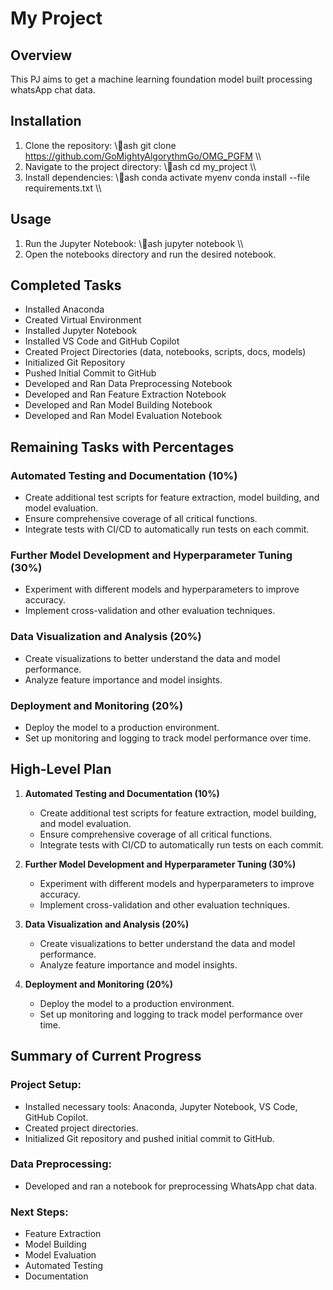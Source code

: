# My Project

## Overview
This PJ aims to get a machine learning foundation model built processing whatsApp chat data.

## Installation
1. Clone the repository:
   \\\ash
   git clone https://github.com/GoMightyAlgorythmGo/OMG_PGFM
   \\\
2. Navigate to the project directory:
   \\\ash
   cd my_project
   \\\
3. Install dependencies:
   \\\ash
   conda activate myenv
   conda install --file requirements.txt
   \\\

## Usage
1. Run the Jupyter Notebook:
   \\\ash
   jupyter notebook
   \\\
2. Open the notebooks directory and run the desired notebook.

## Completed Tasks
- Installed Anaconda
- Created Virtual Environment
- Installed Jupyter Notebook
- Installed VS Code and GitHub Copilot
- Created Project Directories (data, notebooks, scripts, docs, models)
- Initialized Git Repository
- Pushed Initial Commit to GitHub
- Developed and Ran Data Preprocessing Notebook
- Developed and Ran Feature Extraction Notebook
- Developed and Ran Model Building Notebook
- Developed and Ran Model Evaluation Notebook

## Remaining Tasks with Percentages
### Automated Testing and Documentation (10%)
- Create additional test scripts for feature extraction, model building, and model evaluation.
- Ensure comprehensive coverage of all critical functions.
- Integrate tests with CI/CD to automatically run tests on each commit.

### Further Model Development and Hyperparameter Tuning (30%)
- Experiment with different models and hyperparameters to improve accuracy.
- Implement cross-validation and other evaluation techniques.

### Data Visualization and Analysis (20%)
- Create visualizations to better understand the data and model performance.
- Analyze feature importance and model insights.

### Deployment and Monitoring (20%)
- Deploy the model to a production environment.
- Set up monitoring and logging to track model performance over time.

## High-Level Plan
1. **Automated Testing and Documentation (10%)**
   - Create additional test scripts for feature extraction, model building, and model evaluation.
   - Ensure comprehensive coverage of all critical functions.
   - Integrate tests with CI/CD to automatically run tests on each commit.

2. **Further Model Development and Hyperparameter Tuning (30%)**
   - Experiment with different models and hyperparameters to improve accuracy.
   - Implement cross-validation and other evaluation techniques.

3. **Data Visualization and Analysis (20%)**
   - Create visualizations to better understand the data and model performance.
   - Analyze feature importance and model insights.

4. **Deployment and Monitoring (20%)**
   - Deploy the model to a production environment.
   - Set up monitoring and logging to track model performance over time.

## Summary of Current Progress
### Project Setup:
- Installed necessary tools: Anaconda, Jupyter Notebook, VS Code, GitHub Copilot.
- Created project directories.
- Initialized Git repository and pushed initial commit to GitHub.

### Data Preprocessing:
- Developed and ran a notebook for preprocessing WhatsApp chat data.

### Next Steps:
- Feature Extraction
- Model Building
- Model Evaluation
- Automated Testing
- Documentation
